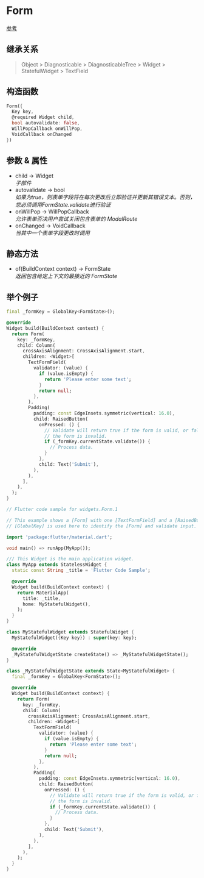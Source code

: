 # Form

[参考](https://api.flutter.dev/flutter/widgets/Form-class.html)

## 继承关系

> Object > Diagnosticable > DiagnosticableTree > Widget > StatefulWidget > TextField

## 构造函数

```dart
Form({
  Key key,
  @required Widget child,
  bool autovalidate: false,
  WillPopCallback onWillPop,
  VoidCallback onChanged
})
```

## 参数 & 属性

- child → Widget  
  *子部件*
- autovalidate → bool  
  *如果为true，则表单字段将在每次更改后立即验证并更新其错误文本。否则，您必须调用FormState.validate进行验证*
- onWillPop → WillPopCallback  
  *允许表单否决用户尝试关闭包含表单的 ModalRoute*
- onChanged → VoidCallback  
  *当其中一个表单字段更改时调用*

## 静态方法

- of(BuildContext context) → FormState  
  *返回包含给定上下文的最接近的 FormState*

## 举个例子

```dart
final _formKey = GlobalKey<FormState>();

@override
Widget build(BuildContext context) {
  return Form(
    key: _formKey,
    child: Column(
      crossAxisAlignment: CrossAxisAlignment.start,
      children: <Widget>[
        TextFormField(
          validator: (value) {
            if (value.isEmpty) {
              return 'Please enter some text';
            }
            return null;
          },
        ),
        Padding(
          padding: const EdgeInsets.symmetric(vertical: 16.0),
          child: RaisedButton(
            onPressed: () {
              // Validate will return true if the form is valid, or false if
              // the form is invalid.
              if (_formKey.currentState.validate()) {
                // Process data.
              }
            },
            child: Text('Submit'),
          ),
        ),
      ],
    ),
  );
}
```

```dart
// Flutter code sample for widgets.Form.1

// This example shows a [Form] with one [TextFormField] and a [RaisedButton]. A
// [GlobalKey] is used here to identify the [Form] and validate input.

import 'package:flutter/material.dart';

void main() => runApp(MyApp());

/// This Widget is the main application widget.
class MyApp extends StatelessWidget {
  static const String _title = 'Flutter Code Sample';

  @override
  Widget build(BuildContext context) {
    return MaterialApp(
      title: _title,
      home: MyStatefulWidget(),
    );
  }
}

class MyStatefulWidget extends StatefulWidget {
  MyStatefulWidget({Key key}) : super(key: key);

  @override
  _MyStatefulWidgetState createState() => _MyStatefulWidgetState();
}

class _MyStatefulWidgetState extends State<MyStatefulWidget> {
  final _formKey = GlobalKey<FormState>();

  @override
  Widget build(BuildContext context) {
    return Form(
      key: _formKey,
      child: Column(
        crossAxisAlignment: CrossAxisAlignment.start,
        children: <Widget>[
          TextFormField(
            validator: (value) {
              if (value.isEmpty) {
                return 'Please enter some text';
              }
              return null;
            },
          ),
          Padding(
            padding: const EdgeInsets.symmetric(vertical: 16.0),
            child: RaisedButton(
              onPressed: () {
                // Validate will return true if the form is valid, or false if
                // the form is invalid.
                if (_formKey.currentState.validate()) {
                  // Process data.
                }
              },
              child: Text('Submit'),
            ),
          ),
        ],
      ),
    );
  }
}
```
